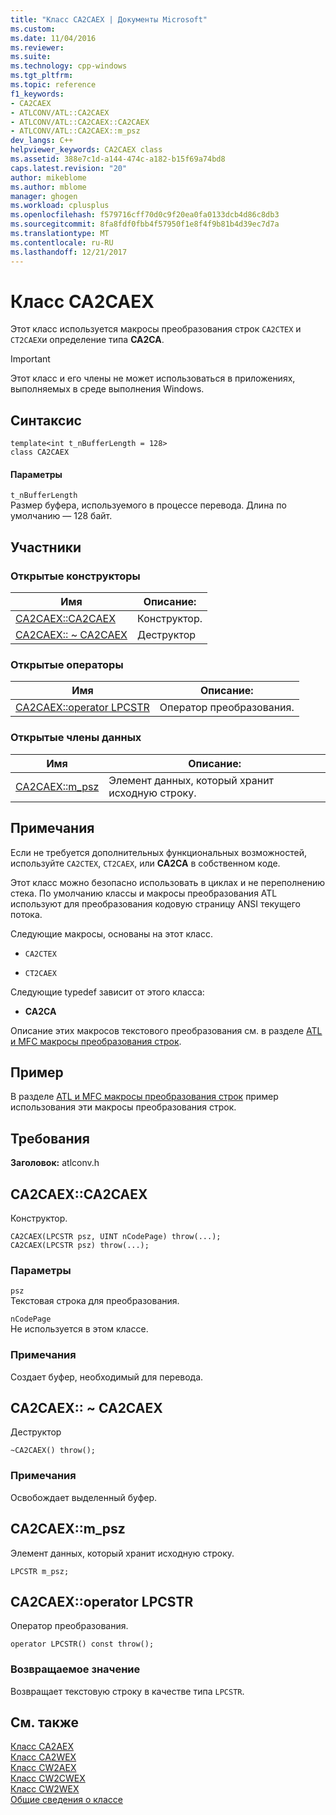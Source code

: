 ```yaml
---
title: "Класс CA2CAEX | Документы Microsoft"
ms.custom: 
ms.date: 11/04/2016
ms.reviewer: 
ms.suite: 
ms.technology: cpp-windows
ms.tgt_pltfrm: 
ms.topic: reference
f1_keywords:
- CA2CAEX
- ATLCONV/ATL::CA2CAEX
- ATLCONV/ATL::CA2CAEX::CA2CAEX
- ATLCONV/ATL::CA2CAEX::m_psz
dev_langs: C++
helpviewer_keywords: CA2CAEX class
ms.assetid: 388e7c1d-a144-474c-a182-b15f69a74bd8
caps.latest.revision: "20"
author: mikeblome
ms.author: mblome
manager: ghogen
ms.workload: cplusplus
ms.openlocfilehash: f579716cff70d0c9f20ea0fa0133dcb4d86c8db3
ms.sourcegitcommit: 8fa8fdf0fbb4f57950f1e8f4f9b81b4d39ec7d7a
ms.translationtype: MT
ms.contentlocale: ru-RU
ms.lasthandoff: 12/21/2017
---
```

# <a name="ca2caex-class"></a>Класс CA2CAEX
Этот класс используется макросы преобразования строк `CA2CTEX` и `CT2CAEX`и определение типа **CA2CA**.  
  
> [!IMPORTANT]
>  Этот класс и его члены не может использоваться в приложениях, выполняемых в среде выполнения Windows.  
  
## <a name="syntax"></a>Синтаксис  
  
```
template<int t_nBufferLength = 128>  
class CA2CAEX
```  
  
#### <a name="parameters"></a>Параметры  
 `t_nBufferLength`  
 Размер буфера, используемого в процессе перевода. Длина по умолчанию — 128 байт.  
  
## <a name="members"></a>Участники  
  
### <a name="public-constructors"></a>Открытые конструкторы  
  
|Имя|Описание:|  
|----------|-----------------|  
|[CA2CAEX::CA2CAEX](#ca2caex)|Конструктор.|  
|[CA2CAEX:: ~ CA2CAEX](#dtor)|Деструктор|  
  
### <a name="public-operators"></a>Открытые операторы  
  
|Имя|Описание:|  
|----------|-----------------|  
|[CA2CAEX::operator LPCSTR](#operator_lpcstr)|Оператор преобразования.|  
  
### <a name="public-data-members"></a>Открытые члены данных  
  
|Имя|Описание:|  
|----------|-----------------|  
|[CA2CAEX::m_psz](#m_psz)|Элемент данных, который хранит исходную строку.|  
  
## <a name="remarks"></a>Примечания  
 Если не требуется дополнительных функциональных возможностей, используйте `CA2CTEX`, `CT2CAEX`, или **CA2CA** в собственном коде.  
  
 Этот класс можно безопасно использовать в циклах и не переполнению стека. По умолчанию классы и макросы преобразования ATL используют для преобразования кодовую страницу ANSI текущего потока.  
  
 Следующие макросы, основаны на этот класс.  
  
- `CA2CTEX`  
  
- `CT2CAEX`  
  
 Следующие typedef зависит от этого класса:  
  
- **CA2CA**  
  
 Описание этих макросов текстового преобразования см. в разделе [ATL и MFC макросы преобразования строк](string-conversion-macros.md).  
  
## <a name="example"></a>Пример  
 В разделе [ATL и MFC макросы преобразования строк](string-conversion-macros.md) пример использования эти макросы преобразования строк.  
  
## <a name="requirements"></a>Требования  
 **Заголовок:** atlconv.h  
  
##  <a name="ca2caex"></a>CA2CAEX::CA2CAEX  
 Конструктор.  
  
```
CA2CAEX(LPCSTR psz, UINT nCodePage) throw(...);
CA2CAEX(LPCSTR psz) throw(...);
```  
  
### <a name="parameters"></a>Параметры  
 `psz`  
 Текстовая строка для преобразования.  
  
 `nCodePage`  
 Не используется в этом классе.  
  
### <a name="remarks"></a>Примечания  
 Создает буфер, необходимый для перевода.  
  
##  <a name="dtor"></a>CA2CAEX:: ~ CA2CAEX  
 Деструктор  
  
```
~CA2CAEX() throw();
```  
  
### <a name="remarks"></a>Примечания  
 Освобождает выделенный буфер.  
  
##  <a name="m_psz"></a>CA2CAEX::m_psz  
 Элемент данных, который хранит исходную строку.  
  
```
LPCSTR m_psz;
```  
  
##  <a name="operator_lpcstr"></a>CA2CAEX::operator LPCSTR  
 Оператор преобразования.  
  
```  
operator LPCSTR() const throw();
```  
  
### <a name="return-value"></a>Возвращаемое значение  
 Возвращает текстовую строку в качестве типа `LPCSTR`.  
  
## <a name="see-also"></a>См. также  
 [Класс CA2AEX](../../atl/reference/ca2aex-class.md)   
 [Класс CA2WEX](../../atl/reference/ca2wex-class.md)   
 [Класс CW2AEX](../../atl/reference/cw2aex-class.md)   
 [Класс CW2CWEX](../../atl/reference/cw2cwex-class.md)   
 [Класс CW2WEX](../../atl/reference/cw2wex-class.md)   
 [Общие сведения о классе](../../atl/atl-class-overview.md)
